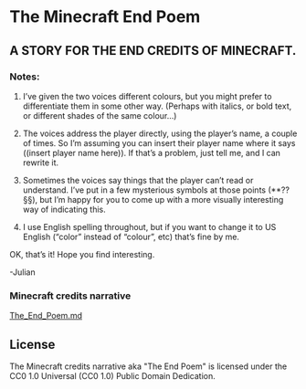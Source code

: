 # The Minecraft End Poem

## A STORY FOR THE END CREDITS OF MINECRAFT.

### Notes:

1. I’ve given the two voices different colours, but you might prefer to differentiate them in some other way. (Perhaps with italics, or bold text, or different shades of the same colour…)

2. The voices address the player directly, using the player’s name, a couple of times. So I’m assuming you can insert their player name where it says ((insert player name here)). If that’s a problem, just tell me, and I can rewrite it.

3. Sometimes the voices say things that the player can’t read or understand. I’ve put in a few mysterious symbols at those points (**??§§), but I’m happy for you to come up with a more visually interesting way of indicating this.

4. I use English spelling throughout, but if you want to change it to US English (“color” instead of “colour”, etc) that’s fine by me.

OK, that’s it! Hope you find interesting.

-Julian

### Minecraft credits narrative

[The_End_Poem.md](./The_End_Poem.md)

## License

The Minecraft credits narrative aka "The End Poem" is licensed under the CC0 1.0 Universal (CC0 1.0) Public Domain Dedication.
